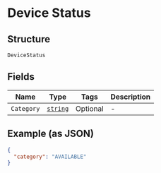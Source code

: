 
# Device Status

## Structure

`DeviceStatus`

## Fields

| Name | Type | Tags | Description |
|  --- | --- | --- | --- |
| `Category` | [`string`](../../doc/models/device-status-category.md) | Optional | - |

## Example (as JSON)

```json
{
  "category": "AVAILABLE"
}
```


